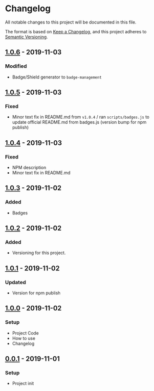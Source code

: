 # Changelog
All notable changes to this project will be documented in this file.

The format is based on [Keep a Changelog](https://keepachangelog.com/en/1.0.0/),
and this project adheres to [Semantic Versioning](https://semver.org/spec/v2.0.0.html).

## [1.0.6] - 2019-11-03
### Modified
- Badge/Shield generator to `badge-management`

## [1.0.5] - 2019-11-03
### Fixed
- Minor text fix in README.md from `v1.0.4` / ran `scripts/badges.js` to update official README.md from badges.js (version bump for npm publish)

## [1.0.4] - 2019-11-03
### Fixed
- NPM description
- Minor text fix in README.md

## [1.0.3] - 2019-11-02
### Added
- Badges

## [1.0.2] - 2019-11-02
### Added
- Versioning for this project.

## [1.0.1] - 2019-11-02
### Updated
- Version for npm publish

## [1.0.0] - 2019-11-02
### Setup
- Project Code
- How to use
- Changelog

## [0.0.1] - 2019-11-01
### Setup
- Project init

[1.0.6]: https://github.com/voltsonic/version-management/compare/v1.0.5...v1.0.6
[1.0.5]: https://github.com/voltsonic/version-management/compare/v1.0.4...v1.0.5
[1.0.4]: https://github.com/voltsonic/version-management/compare/v1.0.3...v1.0.4
[1.0.3]: https://github.com/voltsonic/version-management/compare/v1.0.2...v1.0.3
[1.0.2]: https://github.com/voltsonic/version-management/compare/v1.0.1...v1.0.2
[1.0.1]: https://github.com/voltsonic/version-management/compare/v1.0.0...v1.0.1
[1.0.0]: https://github.com/voltsonic/version-management/compare/v0.0.1...v1.0.0
[0.0.1]: https://github.com/voltsonic/version-management/releases/tag/v0.0.1